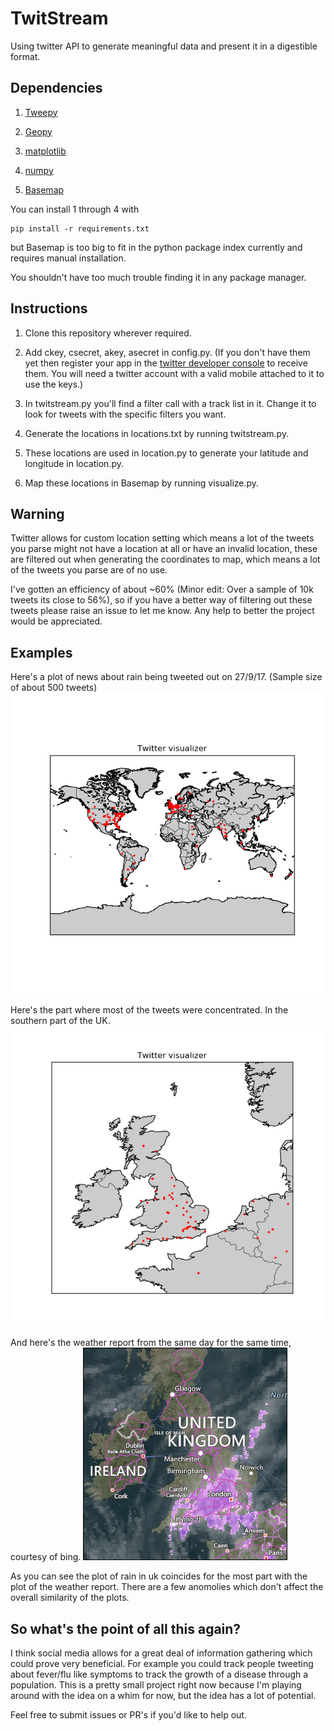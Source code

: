# TwitStream
Using twitter API to generate meaningful data and present it in a digestible format.

## Dependencies
1. [Tweepy](https://github.com/tweepy/tweepy)

2. [Geopy](https://github.com/geopy/geopy)

3. [matplotlib](https://github.com/matplotlib/matplotlib)

4. [numpy](http://www.numpy.org/)

5. [Basemap](https://matplotlib.org/basemap/)

You can install 1 through 4 with

```
pip install -r requirements.txt
```
but Basemap is too big to fit in the python package index currently and requires manual installation.

You shouldn't have too much trouble finding it in any package manager.

## Instructions
1. Clone this repository wherever required.

2. Add ckey, csecret, akey, asecret in config.py. (If you don't have them yet then register your app in the [twitter developer console](https://apps.twitter.com) to receive them. You will need a twitter account with a valid mobile attached to it to use the keys.)

3. In twitstream.py you'll find a filter call with a track list in it. Change it to look for tweets with the specific filters you want.

4. Generate the locations in locations.txt by running twitstream.py.

5. These locations are used in location.py to generate your latitude and longitude in location.py.

6. Map these locations in Basemap by running visualize.py.

## Warning
Twitter allows for custom location setting which means a lot of the tweets you parse might not have a location at all or have an invalid location, these are filtered out when generating the coordinates to map, which means a lot of the tweets you parse are of no use.

I've gotten an efficiency of about ~60% (Minor edit: Over a sample of 10k tweets its close to 56%), so if you have a better way of filtering out these tweets please raise an issue to let me know. Any help to better the project would be appreciated.

## Examples
Here's a plot of news about rain being tweeted out on 27/9/17. (Sample size of about 500 tweets)
![World plot](https://github.com/gopal131072/TwitStream/blob/master/rain-damp.png)

Here's the part where most of the tweets were concentrated. In the southern part of the UK.
![UK plot](https://github.com/gopal131072/TwitStream/blob/master/rain-damp-uk.png)

And here's the weather report from the same day for the same time, courtesy of bing.
![Weather report](https://github.com/gopal131072/TwitStream/blob/master/rain-uk.PNG)

As you can see the plot of rain in uk coincides for the most part with the plot of the weather report. There are a few anomolies which don't affect the overall similarity of the plots.

## So what's the point of all this again?
I think social media allows for a great deal of information gathering which could prove very beneficial.
For example you could track people tweeting about fever/flu like symptoms to track the growth of a disease through a population.
This is a pretty small project right now because I'm playing around with the idea on a whim for now, but the idea has a lot of potential.

Feel free to submit issues or PR's if you'd like to help out.


